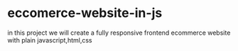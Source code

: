 # eccomerce-website-in-js

in this project we will create a fully responsive frontend ecommerce website with plain javascript,html,css